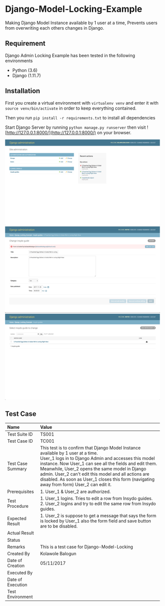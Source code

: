# Django-Model-Locking-Example
Making Django Model Instance available by 1 user at a time, Prevents users from overwriting each others changes in Django.

## Requirement

Django Admin Locking Example has been tested in the following environments

* Python (3.6)
* Django (1.11.7)

## Installation

First you create a virtual environment with `virtualenv venv` and enter it with `source venv/bin/activate` in order to keep everything contained. 

Then you run `pip install -r requirements.txt` to install all dependencies

Start Django Server by running `python manage.py runserver` then visit ![http://127.0.0.1:8000/](http://127.0.0.1:8000/) on your browser.


![screen shot](https://raw.githubusercontent.com/kolawolebalogun/Django-Model-Locking-Example/7438fc213361af6335f283f9adef90907b86b5c2/screenshots/Screen%20Shot%202017-11-04%20at%208.07.44%20PM.png)
![screen shot](https://raw.githubusercontent.com/kolawolebalogun/Django-Model-Locking-Example/7438fc213361af6335f283f9adef90907b86b5c2/screenshots/Screen%20Shot%202017-11-05%20at%206.52.59%20AM.png)
![screen shot](https://raw.githubusercontent.com/kolawolebalogun/Django-Model-Locking-Example/7438fc213361af6335f283f9adef90907b86b5c2/screenshots/Screen%20Shot%202017-11-05%20at%206.53.29%20AM.png)


## Test Case
Name | Value  
:--- | :--- 
Test Suite ID | TS001 
Test Case ID | TC001
Test Case Summary | This test is to confirm that Django Model Instance available by 1 user at a time. <br>User_1 logs in to Django Admin and accesses this model instance. Now User_1 can see all the fields and edit them. Meanwhile, User_2 opens the same model in Django admin. User_2 can't edit this model and all actions are disabled. As soon as User_1 closes this form (navigating away from form) User_2 can edit it.
Prerequisites | 1. User_1 & User_2 are authorized.
Test Procedure | 1.	User_1 logins. Tries to edit a row from Insydo guides.<br> 2. User_2 logins and try to edit the same row from Insydo guides.
Expected Result | 1. User_2 is suppose to get a message that says the form is locked by User_1 also the form field and save button are to be disabled.
Actual Result | 
Status | 
Remarks | This is a test case for Django-Model-Locking
Created By | Kolawole Balogun
Date of Creation | 05/11/2017
Executed By | 
Date of Execution | 
Test Environment | 